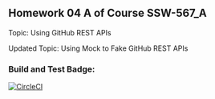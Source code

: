 ## Homework 04 A of Course SSW-567_A
Topic: Using GitHub REST APIs

Updated Topic: Using Mock to Fake GitHub REST APIs
### Build and Test Badge:
[![CircleCI](https://dl.circleci.com/status-badge/img/gh/fluencyk/Stevens/tree/HW05a_Mocking.svg?style=svg)](https://dl.circleci.com/status-badge/redirect/gh/fluencyk/Stevens/tree/main)
